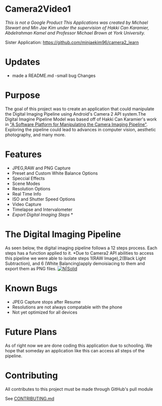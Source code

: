 # Camera2Video1
*This is not a Google Product*
*This Applications was created by Michael Stewart and Min Jae Kim under the supervision of Hakki Can Karamier, Abdelrahman Kamel and Professor Michael Brown at York University.*

Sister Application: https://github.com/minjaekim96/camera2_learn

# Updates
- made a README.md
-small bug Changes


# Purpose
The goal of this project was to create an application that could manipulate the Digital Imaging Pipeline using Android's Camera 2 API system.The Digital Imagine Pipeline Model was based off of Hakki Can Karamier's work in ["A Software Platform for Manipulating the Camera Imaging Pipeline"](https://karaimer.github.io/camera-pipeline/).
 Exploring the pipeline could lead to advances in computer vision, aesthetic photography, and many more.  

# Features
 - JPEG,RAW and PNG Capture
 - Preset and Custom White Balance Options
 - Speccial Effects
 - Scene Modes
 - Resolution Options
 - Real Time Info
 - ISO and Shutter Speed Options
 - Video Capture
 - Timelapse and Intervalometer
 - *Export Digital Imaging Steps* *
# The Digital Imaging Pipeline
As seen below, the digital imaging pipeline follows a 12 steps process. Each steps has a function applied to it.  *Due to Camera2 API abilities to access this pipeline we were able to isolate steps 1(RAW Image),2(Black Light Subtraction), and 6 (White Balancing)apply demoisiacing to them and export them as PNG files. 
[![N|Solid](https://karaimer.github.io/camera-pipeline/image/Fig_02_pipeline_figure_final.png)](https://karaimer.github.io/camera-pipeline/)


# Known Bugs
- JPEG Capture stops after Resume
- Resolutions are not always compatable with the phone
- Not yet optimized for all devices

# Future Plans
As of right now we are done coding this application due to schooling. We hope that someday an application like this can access all steps of the pipeline. 



# Contributing
All contributes to this project must be made through GitHub's pull module

See [CONTRIBUTING.md](https://github.com/mstewart2525/Camera2Video1/blob/master/CONTRIBUTING.md)
